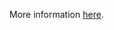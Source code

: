 More information [here](https://docs.prismacloud.io/en/enterprise-edition/policy-reference/ansible-policies/ansible-general-policies/ansible-2-4).
